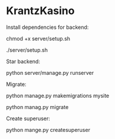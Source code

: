 # KrantzKasino


Install dependencies for backend:

chmod +x server/setup.sh

./server/setup.sh



Star backend:

python server/manage.py runserver


Migrate:

python manage.py makemigrations mysite

python manag.py migrate


Create superuser:

python mange.py createsuperuser
